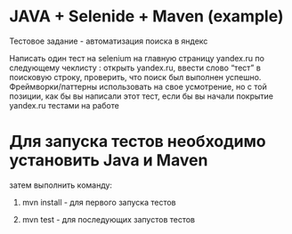 # JAVA + Selenide + Maven (example)
Тестовое задание - автоматизация поиска в яндекс

Написать один тест на selenium на главную страницу yandex.ru по следующему чеклисту : открыть yandex.ru, ввести слово “тест” в поисковую строку, проверить, что поиск был выполнен успешно. Фреймворки/паттерны использовать на свое усмотрение, но с той позиции, как бы вы написали этот тест, если бы вы начали покрытие yandex.ru тестами на работе

# Для запуска тестов необходимо установить Java и Maven

затем выполнить команду:

1. mvn install - для первого запуска тестов

2. mvn test - для последующих запустов тестов
